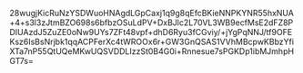 28wugjKicRuNzYSDWuoHNAgdLGpCaxj1q9g8qEfcBKieNNPKYNR55hxNUA+4+s3l3zJtmBZO698s6bfbzOSuLdPV+DxBJlc2L70VL3WB9ecfMsE2dFZ8PDIUAzdJ5ZuZE0oNw9UYs7ZFt48vpf+dhD6Ryu3fCGviy/+jYgPqNNJ/tf9OFEKsz6IsBsNrjbk1qqACPFerXc4tWROOx6r+GW3GnQSAS1VVhMBcpwKBbzYfiXTa7nP55QtUQeMKwUQSVDDLIzzSt0B4G0i+Rnnesue7sPGKDp1ibMJmhpHGT7s=